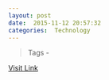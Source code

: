 ```yaml
---
layout: post
date:  2015-11-12 20:57:32 
categories:  Technology 
---
```


> 

>Tags -                                                                                                                                                     

[Visit Link](http://www.gereports.com/debate/debate-is-technology-making-us-less-human/)
